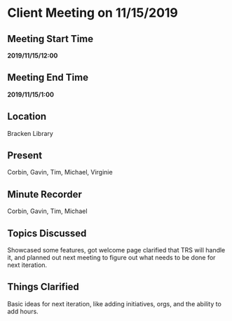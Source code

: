 # Client Meeting on 11/15/2019

## Meeting Start Time

**2019/11/15/12:00**

## Meeting End Time

**2019/11/15/1:00**

## Location

Bracken Library

## Present

Corbin, Gavin, Tim, Michael, Virginie

## Minute Recorder

Corbin, Gavin, Tim, Michael

## Topics Discussed

Showcased some features, got welcome page clarified that TRS will handle it, and planned out next meeting to figure out what needs to be done for next iteration.

## Things Clarified

Basic ideas for next iteration, like adding initiatives, orgs, and the ability to add hours. 
